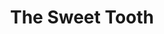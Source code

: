 ---
title: "The Sweet Tooth"
slug: "sweet-tooth"
description: "Als eindopdracht bij de 2e schijf,
              moest er een campagne worden
              gecreëerd voor een pretpark,
              foodtruck of ruimtereis. Hierbij
              konden de studenten hun creaviteit
              de vrije loop laten gaan en de
              resultaten waren soms subliem!<br>
              Anthony, heeft gekozen voor een campagne te maken voor een foodtruck en dit was het resultaat."
type: "intern"
members:
    - name: "Anthony Nys"
      direction: "Cross-Media Ontwerp"
      subdirection: "Graphic Design"
      disk: "2e Schijf"
thumbnail:
    url: "thumb.png"
    alt: ""
    height: 1
    width: 1
    text-color: "f05384"
    background-color: "f05384"
media:
    - url: "1.jpg"
      type: "image"
    - url: "2.jpg"
      type: "image"
      text: "Bij het starten van een campagne, begin je met het ontwikkelen van een logo. Hier gaan vele voorstudies aan
            vooraf. Als de klant tevreden is met een van de voorstellen, dan begint de uitwerking, zoals hierboven."
    - url: "3.jpg"
      type: "image"
      text: "Bij de opdracht was het de bedoeling een mascotte voor de campagne te onwtikkelen, deze reflecteert waarvoor
            de onderneming of de campagne staat."
created: 20/01/2017
order: 8
---